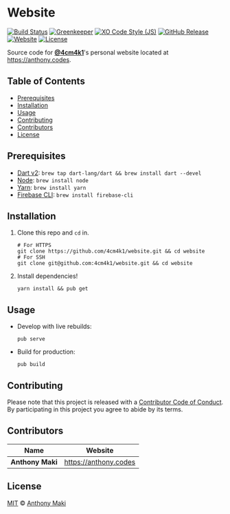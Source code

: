 # Website

[![Build Status](https://img.shields.io/travis/4cm4k1/website/master.svg)](https://travis-ci.org/4cm4k1/website) [![Greenkeeper](https://badges.greenkeeper.io/4cm4k1/website.svg)](https://greenkeeper.io/) [![XO Code Style (JS)](https://img.shields.io/badge/code_style-XO-5ed9c7.svg)](https://github.com/sindresorhus/xo) [![GitHub Release](https://img.shields.io/github/release/4cm4k1/website.svg)](https://github.com/4cm4k1/website/releases) [![Website](https://img.shields.io/website-up-down-green-red/https/anthony.codes.svg?label=website)](https://anthony.codes) [![License](https://img.shields.io/github/license/4cm4k1/website.svg)](https://github.com/4cm4k1/website/blob/master/LICENSE)

Source code for [**@4cm4k1**](https://github.com/4cm4k1)'s personal website located at <https://anthony.codes>.


## Table of Contents

* [Prerequisites](#prerequisites)
* [Installation](#installation)
* [Usage](#usage)
* [Contributing](#contributing)
* [Contributors](#contributors)
* [License](#license)


## Prerequisites

* [Dart v2](https://github.com/dart-lang/sdk): `brew tap dart-lang/dart && brew install dart --devel`
* [Node](https://github.com/nodejs/node): `brew install node`
* [Yarn](https://github.com/yarnpkg/yarn): `brew install yarn`
* [Firebase CLI](https://github.com/firebase/firebase-tools): `brew install firebase-cli`


## Installation

1. Clone this repo and `cd` in.

   ```shell
   # For HTTPS
   git clone https://github.com/4cm4k1/website.git && cd website
   # For SSH
   git clone git@github.com:4cm4k1/website.git && cd website
   ```

2. Install dependencies!

   ```shell
   yarn install && pub get
   ```


## Usage

* Develop with live rebuilds:

  ```shell
  pub serve
  ```

* Build for production:

  ```shell
  pub build
  ```


## Contributing

Please note that this project is released with a [Contributor Code of Conduct](code-of-conduct.md). By participating in this project you agree to abide by its terms.


## Contributors

| Name             | Website                 |
| ---------------- | ----------------------- |
| **Anthony Maki** | <https://anthony.codes> |


## License

[MIT](LICENSE) © [Anthony Maki](https://anthony.codes)

